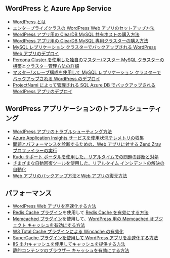 ## WordPress と Azure App Service

* [WordPress とは](https://wordpress.org/)
* [エンタープライズクラスの WordPress Web アプリのセットアップ方法](../articles/app-service-web/web-sites-php-enterprise-wordpress.md)
* [WordPress アプリ用の ClearDB MySQL 共有ホストの購入方法](http://blog.syntaxc4.net/post/2012/12/03/provisioning-a-mysql-database-from-the-windows-azure-store.aspx)
* [WordPress アプリ用の ClearDB MySQL 専用クラスターの購入方法](https://azure.microsoft.com/blog/announcing-new-mysql-premium-tiers-from-cleardb/)
* [MySQL レプリケーション クラスターでバックアップされる WordPress Web アプリのデプロイ](/documentation/templates/wordpress-mysql-replication/)
* [Percona Cluster を使用した独自のマスター/マスター MySQL クラスターの構築](/documentation/templates/mysql-ha-pxc/)と[クラスター管理方法の詳細](https://github.com/fanjeffrey/axiom.articles/tree/master/pxc)
* [マスター/スレーブ構成を使用して MySQL レプリケーション クラスターでバックアップされる WordPress のデプロイ](/documentation/templates/mysql-replication/)
* [ProjectNami によって管理される SQL Azure DB でバックアップされる WordPress アプリのデプロイ](/marketplace/partners/projectnami/projectnami/)
  
## WordPress アプリケーションのトラブルシューティング

* [WordPress アプリのトラブルシューティング方法](https://sunithamk.wordpress.com/2014/09/04/wordpress-troubleshooting-techniques-on-azure-websites/)
* [Azure Application Insights サービスを使用状況テレメトリの収集](https://azure.microsoft.com/blog/usage-analytics-for-wordpress-with-azure-app-insights/)
* [問題とパフォーマンスを診断するための、Web アプリに対する Zend Zray プロファイラーの実行](https://sunithamk.wordpress.com/2015/08/04/profiling-php-application-on-azure-web-apps/)
* [Kudu サポート ポータルを使用した、リアルタイムでの問題の診断と対処](https://sunithamk.wordpress.com/2015/11/04/diagnose-and-mitigate-issues-with-azure-web-apps-support-portal/)
* [さまざまな自動回復ツールを使用した、リアルタイム インシデントの解決の自動化](http://microsoftazurewebsitescheatsheet.info/#auto-heal)
* [Web アプリのバックアップ方法](../articles/app-service-web/web-sites-backup.md)と[Web アプリの復元方法](../articles/app-service-web/web-sites-restore.md)

## パフォーマンス

* [WordPress Web アプリを高速化する方法](https://sunithamk.wordpress.com/2014/08/01/10-ways-to-speed-up-your-wordpress-site-on-azure-websites/)
* [Redis Cache プラグイン](https://wordpress.org/plugins/wp-redis/)を使用して [Redis Cache を有効にする方法](../articles/redis-cache/cache-dotnet-how-to-use-azure-redis-cache.md)
* [Memcached プラグイン](https://wordpress.org/plugins/memcached/)を使用して、[WordPress 用の Memcached オブジェクト キャッシュを有効にする方法](../articles/app-service-web/web-sites-connect-to-redis-using-memcache-protocol.md)
* [W3 Total Cache プラグインによる Wincache の有効化](https://wordpress.org/plugins/w3-total-cache/)
* [ SuperCache プラグインを使用して WordPress アプリを高速化する方法](http://ruslany.net/2008/12/speed-up-wordpress-on-iis-70/)
* [IIS 出力キャッシュを使用してキャッシュを提供する方法](http://blogs.msdn.com/b/brian_swan/archive/2011/06/08/performance-tuning-php-apps-on-windows-iis-with-output-caching.aspx)
* [静的コンテンツのブラウザー キャッシュを有効にする方法](http://www.iis.net/configreference/system.webserver/staticcontent)

<!---HONumber=AcomDC_0330_2016-->